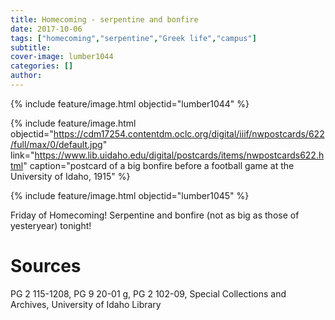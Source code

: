 ```yaml
---
title: Homecoming - serpentine and bonfire
date: 2017-10-06
tags: ["homecoming","serpentine","Greek life","campus"]
subtitle: 
cover-image: lumber1044
categories: []
author: 
---
```


{% include feature/image.html objectid="lumber1044" %}

{% include feature/image.html objectid="https://cdm17254.contentdm.oclc.org/digital/iiif/nwpostcards/622/full/max/0/default.jpg" link="https://www.lib.uidaho.edu/digital/postcards/items/nwpostcards622.html" caption="postcard of a big bonfire before a football game at the University of Idaho, 1915" %}

{% include feature/image.html objectid="lumber1045" %}

Friday of Homecoming! Serpentine and bonfire (not as big as those of yesteryear) tonight!

# Sources

PG 2 115-1208, PG 9 20-01 g, PG 2 102-09, Special Collections and Archives, University of Idaho Library
